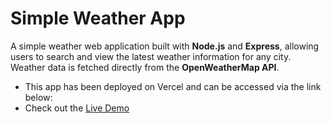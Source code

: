 # Simple Weather App

A simple weather web application built with **Node.js** and **Express**, allowing users to search and view the latest weather information for any city. Weather data is fetched directly from the **OpenWeatherMap API**.  

- This app has been deployed on Vercel and can be accessed via the link below:  
- Check out the [Live Demo](https://simple-weather-app-orcin-chi.vercel.app)
